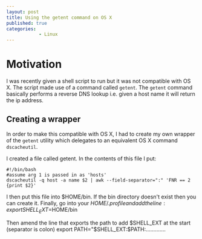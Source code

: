 ```yaml
---
layout: post
title: Using the getent command on OS X
published: true
categories: 
            - Linux
---
```


# Motivation
I was recently given a shell script to run but it was not compatible with OS X. 
The script made use of a command called `getent`. The `getent` command basically performs a reverse DNS lookup i.e. given a host
name it will return the ip address.


## Creating a wrapper
In order to make this compatible with OS X, I had to create my own wrapper of the `getent` utility which delegates to an equivalent 
OS X command `dscacheutil`.

I created a file called getent. In the contents of this file I put:
```
#!/bin/bash
#assume arg 1 is passed in as 'hosts'
dscacheutil -q host -a name $2 | awk --field-separator=":" 'FNR == 2 {print $2}'
```

I then put this file into $HOME/bin. If the bin directory doesn't exist then you can create it.
Finally, go into your $HOME/.profile and add the line:
export SHELL_EXT=$HOME/bin

Then amend the line that exports the path to add $SHELL_EXT at the start (separator is colon)
export PATH="$SHELL_EXT:$PATH:.............



